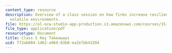```yaml
---
content_type: resource
description: Overview of a class session on how firms increase resilience in increasingly
  volatile environments.
file: https://ol-ocw-studio-app-production.s3.amazonaws.com/courses/15-228-mba-study-tour-innovation-islands-how-new-zealand-became-a-global-player-in-the-race-to-innovate-spring-2016/f72ab0841d62a96983b0ea2e7bb43204_MIT15_228S16_Class_5.pdf
file_type: application/pdf
resourcetype: Document
title: Class 5 Key Takeaways
uid: f72ab084-1d62-a969-83b0-ea2e7bb43204
---
```

